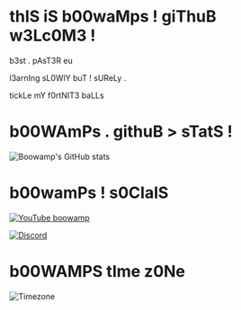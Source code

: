 # thIS iS b00waMps ! giThuB w3Lc0M3 !


b3st . pAsT3R eu 

l3arnIng sL0WlY buT ! sUReLy . 

tickLe mY f0rtNIT3 baLLs

# b00WAmPs . githuB > sTatS !


![Boowamp's GitHub stats](https://github-readme-stats.vercel.app/api?username=boowampp&show_icons=true&theme=radical)

# b00wamPs ! s0CIalS 


[![YouTube boowamp](https://img.shields.io/badge/YouTube-Channel-red?style=for-the-badge&logo=youtube&logoColor=white)](https://www.youtube.com/channel/UCHh0D97D0U36fTbR0-BC-Gw)

[![Discord](https://img.shields.io/badge/Discord-boowamp-7289DA?style=for-the-badge&logo=discord&logoColor=white)](https://discord.com/users/842566547389153300)


#  b00WAMPS tIme z0Ne

![Timezone](https://img.shields.io/badge/Time%20in%20UK-GMT%2B0-green?style=for-the-badge)
